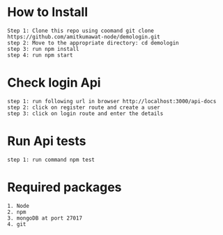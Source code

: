 # How to Install
	Step 1: Clone this repo using coomand git clone https://github.com/amitkumawat-node/demologin.git
	step 2: Move to the appropriate directory: cd demologin
	step 3: run npm install
	step 4: run npm start
# Check login Api
	step 1: run following url in browser http://localhost:3000/api-docs
	step 2: click on register route and create a user
	step 3: click on login route and enter the details
	
# Run Api tests
	step 1: run command npm test

# Required packages
	1. Node 
	2. npm
	3. mongoDB at port 27017
	4. git 
